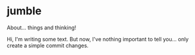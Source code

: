 # jumble
About... things and thinking!

Hi, I'm writing some text. 
But now, I've nothing important to tell you... only create a simple commit changes.
